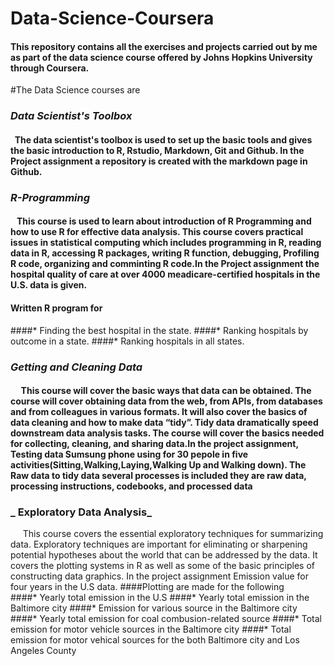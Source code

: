 # Data-Science-Coursera
#### This repository contains all the exercises and projects carried out by me as part of the data science course offered by Johns Hopkins University through Coursera. 
#The Data Science courses are  
### _Data Scientist's Toolbox_
#### &nbsp;&nbsp;The data scientist's toolbox is used to set up the basic tools and gives the basic introduction to R, Rstudio, Markdown, Git and Github. In the Project assignment a repository is created with the markdown page in Github.
### _R-Programming_
####  &nbsp;&nbsp;  This course is used to learn about introduction of R Programming and how to use R for effective data analysis. This course covers practical issues in statistical computing which includes programming in R, reading data in R, accessing R packages, writing R function, debugging, Profiling R code, organizing and comminting R code.In the Project assignment the hospital quality of care at over 4000 meadicare-certified hospitals in the U.S. data is given. 
#### Written R program for 
####* Finding the best hospital in the state.
####* Ranking hospitals by outcome in a state.
####* Ranking hospitals in all states.
### _Getting and Cleaning Data_
#### &nbsp;&nbsp;&nbsp;&nbsp;  This course will cover the basic ways that data can be obtained. The course will cover obtaining data from the web, from APIs, from databases and from colleagues in various formats. It will also cover the basics of data cleaning and how to make data “tidy”. Tidy data dramatically speed downstream data analysis tasks. The course will cover the basics needed for collecting, cleaning, and sharing data.In the project assignment, Testing data Sumsung phone using for 30 pepole in five activities(Sitting,Walking,Laying,Walking Up and Walking down). The Raw data to tidy data several processes is included they are raw data, processing instructions, codebooks, and processed data 
### _ Exploratory Data Analysis_
&nbsp;&nbsp;&nbsp;&nbsp; This course covers the essential exploratory techniques for summarizing data. Exploratory techniques are important for eliminating or sharpening potential hypotheses about the world that can be addressed by the data. It covers the plotting systems in R as well as some of the basic principles of constructing data graphics. In the project assignment Emission value for four years in the U.S data.
####Plotting are made for the following  
####* Yearly total emission in the U.S
####* Yearly total emission in the Baltimore city
####* Emission for various source in the Baltimore city
####* Yearly total emission for coal combusion-related source
####* Total emission for motor vehicle sources in the Baltimore city
####* Total emission for motor vehical sources for the both Baltimore city and Los Angeles County

